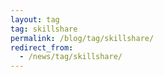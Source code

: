 ```yaml
---
layout: tag
tag: skillshare
permalink: /blog/tag/skillshare/
redirect_from:
  - /news/tag/skillshare/
---
```

